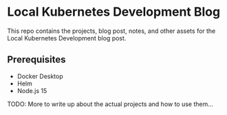 # Local Kubernetes Development Blog
This repo contains the projects, blog post, notes, and other assets for the Local Kubernetes Development blog post.

## Prerequisites
* Docker Desktop
* Helm
* Node.js 15

TODO: More to write up about the actual projects and how to use them...